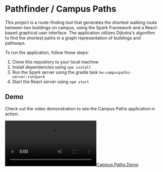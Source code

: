 # Pathfinder / Campus Paths

This project is a route-finding tool that generates the shortest walking route between two buildings on campus, using the Spark Framework and a React-based graphical user interface. The application utilizes Dijkstra's algorithm to find the shortest paths in a graph representation of buildings and pathways.

To run the application, follow these steps:

1. Clone this repository to your local machine
2. Install dependencies using `npm install`
3. Run the Spark server using the gradle task `hw-campuspaths-server:runSpark`
4. Start the React server using `npm start`

## Demo

Check out the video demonstration to see the Campus Paths application in action:

[![Campus Paths Demo](https://cdn.loom.com/sessions/thumbnails/12db1026b1a54097a44c85f38401764f-00001.mp4#t=0.1)](https://www.loom.com/share/12db1026b1a54097a44c85f38401764f)
